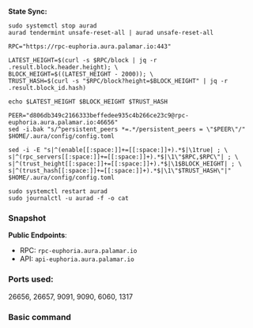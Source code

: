 
**State Sync:**
```
sudo systemctl stop aurad
aurad tendermint unsafe-reset-all | aurad unsafe-reset-all

RPC="https://rpc-euphoria.aura.palamar.io:443"

LATEST_HEIGHT=$(curl -s $RPC/block | jq -r .result.block.header.height); \
BLOCK_HEIGHT=$((LATEST_HEIGHT - 2000)); \
TRUST_HASH=$(curl -s "$RPC/block?height=$BLOCK_HEIGHT" | jq -r .result.block_id.hash)

echo $LATEST_HEIGHT $BLOCK_HEIGHT $TRUST_HASH

PEER="d806db349c2166333beffedee935c4b266ce23c9@rpc-euphoria.aura.palamar.io:46656"
sed -i.bak "s/^persistent_peers *=.*/persistent_peers = \"$PEER\"/" $HOME/.aura/config/config.toml

sed -i -E "s|^(enable[[:space:]]+=[[:space:]]+).*$|\1true| ; \
s|^(rpc_servers[[:space:]]+=[[:space:]]+).*$|\1\"$RPC,$RPC\"| ; \
s|^(trust_height[[:space:]]+=[[:space:]]+).*$|\1$BLOCK_HEIGHT| ; \
s|^(trust_hash[[:space:]]+=[[:space:]]+).*$|\1\"$TRUST_HASH\"|" $HOME/.aura/config/config.toml

sudo systemctl restart aurad
sudo journalctl -u aurad -f -o cat
```

### Snapshot
**Public Endpoints**:
 - RPC: `rpc-euphoria.aura.palamar.io`
 - API: `api-euphoria.aura.palamar.io`
### Ports used:

26656, 26657, 9091, 9090, 6060, 1317

### Basic command
